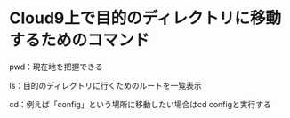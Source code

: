 # Cloud9上で目的のディレクトリに移動するためのコマンド
pwd：現在地を把握できる

ls：目的のディレクトリに行くためのルートを一覧表示

cd：例えば「config」という場所に移動したい場合はcd configと実行する

